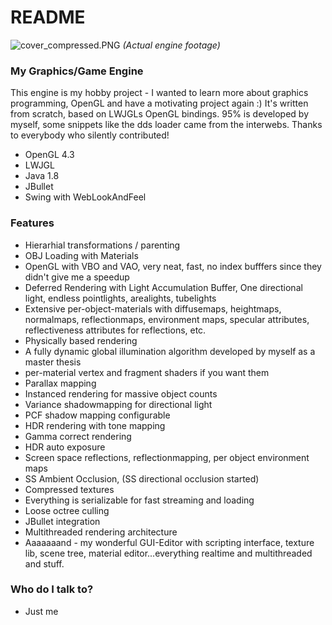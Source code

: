 # README #
![cover_compressed.PNG](https://bitbucket.org/repo/qR4Kpr/images/312771496-cover_compressed.PNG)
*(Actual engine footage)*

### My Graphics/Game Engine ###

This engine is my hobby project - I wanted to learn more about graphics programming, OpenGL and have a motivating project again :) It's written from scratch, based on LWJGLs OpenGL bindings. 95% is developed by myself, some snippets like the dds loader came from the interwebs. Thanks to everybody who silently contributed!

* OpenGL 4.3
* LWJGL
* Java 1.8
* JBullet
* Swing with WebLookAndFeel

### Features ###

* Hierarhial transformations / parenting
* OBJ Loading with Materials
* OpenGL with VBO and VAO, very neat, fast, no index bufffers since they didn't give me a speedup
* Deferred Rendering with Light Accumulation Buffer, One directional light, endless pointlights, arealights, tubelights
* Extensive per-object-materials with diffusemaps, heightmaps, normalmaps, reflectionmaps, environment maps, specular attributes, reflectiveness attributes for reflections, etc.
* Physically based rendering
* A fully dynamic global illumination  algorithm developed by myself as a master thesis
* per-material vertex and fragment shaders if you want them
* Parallax mapping
* Instanced rendering for massive object counts
* Variance shadowmapping for directional light
* PCF shadow mapping configurable
* HDR rendering with tone mapping
* Gamma correct rendering
* HDR auto exposure
* Screen space reflections, reflectionmapping, per object environment maps
* SS Ambient Occlusion, (SS directional occlusion started)
* Compressed textures
* Everything is serializable for fast streaming and loading
* Loose octree culling
* JBullet integration
* Multithreaded rendering architecture
* Aaaaaaand - my wonderful GUI-Editor with scripting interface, texture lib, scene tree, material editor...everything realtime and multithreaded and stuff.


### Who do I talk to? ###

* Just me